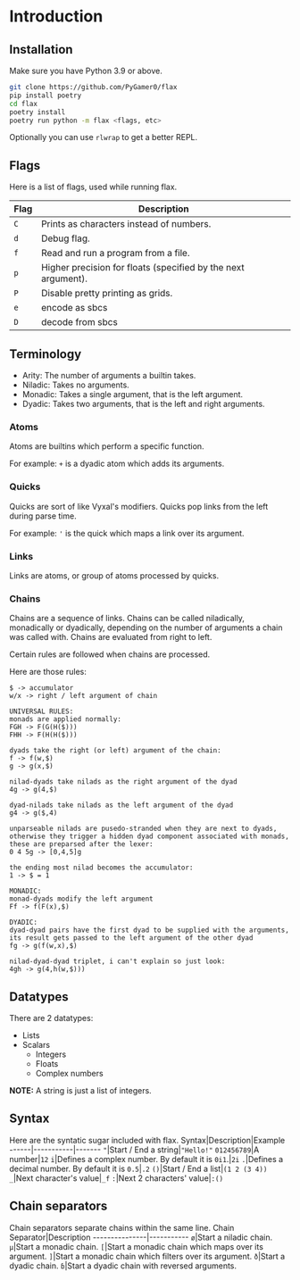 # Introduction

## Installation
Make sure you have Python 3.9 or above.
```sh
git clone https://github.com/PyGamer0/flax
pip install poetry
cd flax
poetry install
poetry run python -m flax <flags, etc>
```
Optionally you can use `rlwrap` to get a better REPL.

## Flags
Here is a list of flags, used while running flax.

Flag|Description
----|-----------
`C`|Prints as characters instead of numbers.
`d`|Debug flag.
`f`|Read and run a program from a file.
`p`|Higher precision for floats (specified by the next argument).
`P`|Disable pretty printing as grids.
`e`|encode as sbcs
`D`|decode from sbcs

## Terminology

- Arity: The number of arguments a builtin takes.
- Niladic: Takes no arguments.
- Monadic: Takes a single argument, that is the left argument.
- Dyadic: Takes two arguments, that is the left and right arguments.

### Atoms
Atoms are builtins which perform a specific function.

For example: `+` is a dyadic atom which adds its arguments.

### Quicks
Quicks are sort of like Vyxal's modifiers.
Quicks pop links from the left during parse time.

For example: `'` is the quick which maps a link over its argument.

### Links
Links are atoms, or group of atoms processed by quicks.

### Chains
Chains are a sequence of links.
Chains can be called niladically, monadically or dyadically, depending on the number of arguments a chain was called with.
Chains are evaluated from right to left.

Certain rules are followed when chains are processed.

Here are those rules:
```
$ -> accumulator
w/x -> right / left argument of chain

UNIVERSAL RULES:
monads are applied normally:
FGH -> F(G(H($)))
FHH -> F(H(H($)))

dyads take the right (or left) argument of the chain:
f -> f(w,$)
g -> g(x,$)

nilad-dyads take nilads as the right argument of the dyad
4g -> g(4,$)

dyad-nilads take nilads as the left argument of the dyad
g4 -> g($,4)

unparseable nilads are pusedo-stranded when they are next to dyads, otherwise they trigger a hidden dyad component associated with monads, these are preparsed after the lexer:
0 4 5g -> [0,4,5]g

the ending most nilad becomes the accumulator:
1 -> $ = 1

MONADIC:
monad-dyads modify the left argument
Ff -> f(F(x),$)

DYADIC:
dyad-dyad pairs have the first dyad to be supplied with the arguments, its result gets passed to the left argument of the other dyad
fg -> g(f(w,x),$)

nilad-dyad-dyad triplet, i can't explain so just look:
4gh -> g(4,h(w,$)))
```

## Datatypes
There are 2 datatypes:
- Lists
- Scalars
  - Integers
  - Floats
  - Complex numbers

**NOTE:** A string is just a list of integers.

## Syntax

Here are the syntatic sugar included with flax.
Syntax|Description|Example
------|-----------|-------
`"`|Start / End a string|`"Hello!"`
`012456789`|A number|`12`
`i`|Defines a complex number. By default it is `0i1`.|`2i`
`.`|Defines a decimal number. By default it is `0.5`|`.2`
`()`|Start / End a list|`(1 2 (3 4))`
`_`|Next character's value|`_f`
`:`|Next 2 characters' value|`:()`

## Chain separators
Chain separators separate chains within the same line.
Chain Separator|Description
---------------|-----------
`ø`|Start a niladic chain.
`µ`|Start a monadic chain.
`[`|Start a monadic chain which maps over its argument.
`]`|Start a monadic chain which filters over its argument.
`ð`|Start a dyadic chain.
`ɓ`|Start a dyadic chain with reversed arguments.
